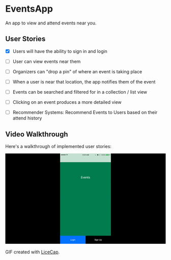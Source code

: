 # EventsApp

An app to view and attend events near you. 

## User Stories 
- [X] Users will have the ability to sign in and login 
- [ ] User can view events near them 
- [ ] Organizers can "drop a pin" of where an event is taking place 
- [ ] When a user is near that location, the app notifies them of the event
- [ ] Events can be searched and filtered for in a collection / list view 
- [ ] Clicking on an event produces a more detailed view
- [ ] Recommender Systems: Recommend Events to Users based on their attend history


## Video Walkthrough

Here's a walkthrough of implemented user stories:

<img src='https://github.com/Events-iOS/EventsApp/blob/master/demo_draft.gif' title='Video Walkthrough' width='' alt='Video Walkthrough' />

GIF created with [LiceCap](http://www.cockos.com/licecap/).
